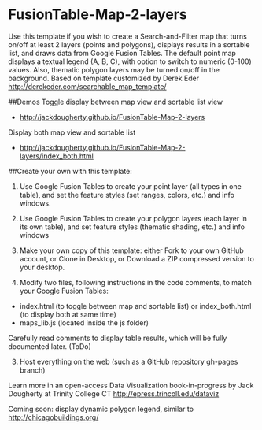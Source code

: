 FusionTable-Map-2-layers
========================

Use this template if you wish to create a Search-and-Filter map that turns on/off at least 2 layers (points and polygons), displays results in a sortable list, and draws data from Google Fusion Tables. The default point map displays a textual legend (A, B, C), with option to switch to numeric (0-100) values. Also, thematic polygon layers may be turned on/off in the background. Based on template customized by Derek Eder http://derekeder.com/searchable_map_template/

##Demos
Toggle display between map view and sortable list view
- http://jackdougherty.github.io/FusionTable-Map-2-layers

Display both map view and sortable list
- http://jackdougherty.github.io/FusionTable-Map-2-layers/index_both.html

##Create your own with this template:

1) Use Google Fusion Tables to create your point layer (all types in one table), and set the feature styles (set ranges, colors, etc.) and info windows.

2) Use Google Fusion Tables to create your polygon layers (each layer in its own table), and set feature styles (thematic shading, etc.) and info windows

3) Make your own copy of this template: either Fork to your own GitHub account, or Clone in Desktop, or Download a ZIP compressed version to your desktop.

4) Modify two files, following instructions in the code comments, to match your Google Fusion Tables:

- index.html (to toggle between map and sortable list) or index_both.html (to display both at same time)
- maps_lib.js (located inside the js folder)

Carefully read comments to display table results, which will be fully documented later. (ToDo)

3) Host everything on the web (such as a GitHub repository gh-pages branch)

Learn more in an open-access Data Visualization book-in-progress by Jack Dougherty at Trinity College CT
http://epress.trincoll.edu/dataviz

Coming soon: display dynamic polygon legend, similar to http://chicagobuildings.org/
